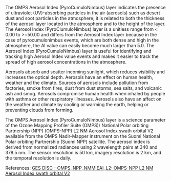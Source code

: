 The OMPS Aerosol Index (PyroCumuloNimbus) layer indicates the presence of ultraviolet (UV)-absorbing particles in the air (aerosols) such as desert dust and soot particles in the atmosphere; it is related to both the thickness of the aerosol layer located in the atmosphere and to the height of the layer. The Aerosol Index (PyroClumuloNimbus) layer is a unitless range from < 0.00 to >=50.00 and differs from the Aerosol Index layer because in the case of pyrocumulonimbus events, which are both dense and high in the atmosphere, the AI value can easily become much larger than 5.0. The Aerosol Index (PyroCumuloNimbus) layer is useful for identifying and tracking high Aerosol Index value events and makes it easier to track the spread of high aerosol concentrations in the atmosphere.

Aerosols absorb and scatter incoming sunlight, which reduces visibility and increases the optical depth. Aerosols have an effect on human health, weather and the climate. Sources of aerosols include pollution from factories, smoke from fires, dust from dust storms, sea salts, and volcanic ash and smog. Aerosols compromise human health when inhaled by people with asthma or other respiratory illnesses. Aerosols also have an affect on the weather and climate by cooling or warming the earth, helping or preventing clouds from forming.

The OMPS Aerosol Index (PyroCumuloNimbus) layer is a science parameter of the Ozone Mapping Profiler Suite (OMPS)/ National Polar orbiting Partnership (NPP) (OMPS-NPP) L2 NM Aerosol Index swath orbital V2 available from the OMPS Nadir-Mapper instrument on the Suomi National Polar orbiting Partnership (Suomi NPP) satellite. The aerosol index is derived from normalized radiances using 2 wavelength pairs at 340 and 378.5 nm. The sensor resolution is 50 km, imagery resolution is 2 km, and the temporal resolution is daily.

References: [GES DISC - OMPS\_NPP\_NMMIEAI\_L2: OMPS-NPP L2 NM Aerosol Index swath orbital V2](https://disc.gsfc.nasa.gov/datasets/OMPS_NPP_NMMIEAI_L2_2/summary)

